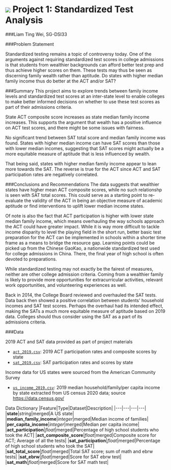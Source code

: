 # ![](https://ga-dash.s3.amazonaws.com/production/assets/logo-9f88ae6c9c3871690e33280fcf557f33.png) Project 1: Standardized Test Analysis

###Liam Ting Wei, SG-DSI33

###Problem Statement

Standardized testing remains a topic of controversy today. One of the arguments against requiring standardized test scores in college admissions is that students from wealthier backgrounds can afford better test prep and thus achieve higher scores on them. These tests may thus be seen as discerning family wealth rather than aptitude. Do states with higher median family income thus do better at the ACT and/or SAT?

###Summary
This project aims to explore trends between family income levels and standardized test scores at an inter-state level to enable colleges to make better informed decisions on whether to use these test scores as part of their admissions criteria.

State ACT composite score increases as state median family income increases. This supports the argument that wealth has a positive influence on ACT test scores, and there might be some issues with fairness.

No significant trend between SAT total score and median family income was found. States with higher median income can have SAT scores than those with lower median incomes, suggesting that SAT scores might actually be a more equitable measure of aptitude that is less influenced by wealth.

That being said, states with higher median family income appear to lean more towards the SAT. The reverse is true for the ACT since ACT and SAT participation rates are negatively correlated. 

###Conclusions and Recommendations
The data suggests that wealthier states have higher mean ACT composite scores, while no such relationshp is seen with SAT total scores. This could serve as a starting point to re-evaluate the validity of the ACT in being an objective measure of academic aptitude or find interventions to uplift lower median income states.

Of note is also the fact that ACT participation is higher with lower state median family income, which means overhauling the way schools approach the ACT could have greater impact. While it is way more difficult to tackle income disparity to level the playing field in the short run, better basic test preparation for the ACT can be implemented in schools within a shorter time frame as a means to bridge the resource gap. Learning points could be picked up from the Chinese GaoKao, a nationwide standardized test used for college admissions in China. There, the final year of high school is often devoted to preparations.

While standardized testing may not exactly be the fairest of measures, neither are other college admission criteria. Coming from a wealthier family is likely to provide more opportunities for extracurricular activities, relevant work opportunities, and volunteering experiences as well.

Back in 2014, the College Board reviewed and overhauled the SAT tests. Data back then showed a positive correlation between students' household incomes and SAT test scores. Perhaps the overhaul had its intended effect, making the SATs a much more equitable measure of aptitude based on 2019 data. Colleges should thus consider using the SAT as a part of its admissions criteria.

###Data

2019 ACT and SAT data provided as part of project materials
* [`act_2019.csv`](./data/act_2019.csv): 2019 ACT participation rates and composite scores by state
* [`sat_2019.csv`](./data/sat_2019.csv): SAT participation rates and scores by state

Income data for US states were sourced from the American Community Survey
* [`us_income_2019.csv`](./data/us_income_2019.csv): 2019 median household/family/per capita income by state extracted from US census 2020 data; source https://data.census.gov/

Data Dictionary
|Feature|Type|Dataset|Description|
|---|---|---|---|
|**state**|*string*|merged|A US state|
|**median_family_income**|*integer*|merged|Median income of families| 
|**per_capita_income**|*integer*|merged|Median per capita income| 
|**act_participation**|*float*|merged|Percentage of high school students who took the ACT| 
|**act_composite_score**|*float*|merged|Composite score for ACT; Average of all the tests|
|**sat_participation**|*float*|merged|Percentage of high school students who took the SAT|
|**sat_total_score**|*float*|merged|Total SAT score; sum of math and ebrw tests|
|**sat_ebrw**|*float*|merged|Score for SAT ebrw test|
|**sat_math**|*float*|merged|Score for SAT math test|
